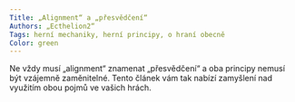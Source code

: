 ```yaml
---
Title: „Alignment“ a „přesvědčení“
Authors: „Ecthelion2“
Tags: herní mechaniky, herní principy, o hraní obecně
Color: green
---
```

Ne vždy musí „alignment“ znamenat „přesvědčení“
a oba principy nemusí být vzájemně
zaměnitelné. Tento článek vám tak
nabízí zamyšlení nad využitím obou pojmů
ve vašich hrách.
